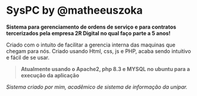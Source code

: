 # SysPC by @matheeuszoka

**Sistema para gerenciamento de ordens de serviço e para contratos tercerizados pela empresa 2R Digital no qual faço parte a 5 anos!**

Criado com o intuito  de facilitar a gerencia interna das maquinas que chegam para nós. Criado usando Html, css, js e PHP, acaba sendo intuitivo e fácil de se usar.

> **Atualmente usando o Apache2, php 8.3 e MYSQL no ubuntu para a execução da aplicação**



*Sistema criado por mim, acadêmico de sistema de informação da unipar.*
